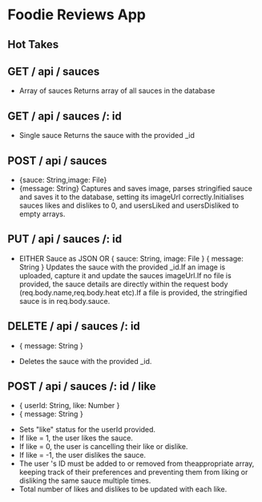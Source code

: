 # Foodie Reviews App

## Hot Takes

## GET / api / sauces 
- Array of sauces Returns array of all sauces in the database

## GET / api / sauces /: id 
- Single sauce Returns the sauce with the provided _id

## POST / api / sauces
* {sauce: String,image: File} 
* {message: String}
Captures and saves image, parses stringified sauce and saves it 
to the database, setting its imageUrl correctly.Initialises
sauces likes and dislikes to 0, and usersLiked and usersDisliked to empty arrays.

## PUT / api / sauces /: id 

-  EITHER Sauce as JSON
OR {
    sauce: String,
    image: File
} 
{
    message: String
}
Updates the sauce with the provided _id.If an
image is uploaded, capture it and update
the sauces imageUrl.If no file is provided, the
sauce details are directly within the request body
    (req.body.name,req.body.heat etc).If a file is provided, the stringified
     sauce is in req.body.sauce.


## DELETE / api / sauces /: id 
-   {
        message: String
    }
* Deletes the sauce with the provided _id.

## POST / api / sauces /: id / like 
-   {
        userId: String,
        like: Number
    } 
-   {
        message: String
    }
* Sets "like" status for the userId provided.
* If like = 1, the user likes the sauce.
* If like = 0, the user is cancelling their like or dislike.
* If like = -1, the user dislikes the sauce.
* The user 's ID must be added to or removed from theappropriate array, 
    keeping track of their preferences and preventing them from liking or
     disliking the same sauce multiple times.
* Total number of likes and dislikes to be updated with each like.